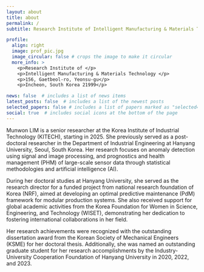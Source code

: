 ```yaml
---
layout: about
title: about
permalink: /
subtitle: Research Institute of Intelligent Manufacturing & Materials Technology, Korea Institute of Industrial Technology, South Korea.

profile:
  align: right
  image: prof_pic.jpg
  image_circular: false # crops the image to make it circular
  more_info: >
    <p>Research Institute of </p>
    <p>Intelligent Manufacturing & Materials Technology </p>
    <p>156, Gaetbeol-ro, Yeonsu-gu</p>
    <p>Incheon, South Korea 21999</p>

news: false  # includes a list of news items
latest_posts: false  # includes a list of the newest posts
selected_papers: false # includes a list of papers marked as "selected={true}"
social: true  # includes social icons at the bottom of the page
---
```


>
>
>
Munwon LIM is a senior researcher at the Korea Institute of Industrial Technology (KITECH), starting in 2025. She previously served as a post-doctoral researcher in the Department of Industrial Engineering at Hanyang University, Seoul, South Korea. Her research focuses on anomaly detection using signal and image processing, and prognostics and health management (PHM) of large-scale sensor data through statistical methodologies and artificial intelligence (AI).
>
During her doctoral studies at Hanyang University, she served as the research director for a funded project from national research foundation of Korea (NRF), aimed at developing an optimal predictive maintenance (PdM) framework for modular production systems. She also received support for global academic activities from the Korea Foundation for Women in Science, Engineering, and Technology (WISET), demonstrating her dedication to fostering international collaborations in her field.
>
Her research achievements were recognized with the outstanding dissertation award from the Korean Society of Mechanical Engineers (KSME) for her doctoral thesis. Additionally, she was named an outstanding graduate student for her research accomplishments by the Industry-University Cooperation Foundation of Hanyang University in 2020, 2022, and 2023.
>


<!--
Write your biography here. Tell the world about yourself. Link to your favorite [subreddit](http://reddit.com). You can put a picture in, too. The code is already in, just name your picture `prof_pic.jpg` and put it in the `img/` folder.
Put your address / P.O. box / other info right below your picture. You can also disable any of these elements by editing `profile` property of the YAML header of your `_pages/about.md`. Edit `_bibliography/papers.bib` and Jekyll will render your [publications page](/al-folio/publications/) automatically.
Link to your social media connections, too. This theme is set up to use [Font Awesome icons](https://fontawesome.com/) and [Academicons](https://jpswalsh.github.io/academicons/), like the ones below. Add your Facebook, Twitter, LinkedIn, Google Scholar, or just disable all of them.
-->
